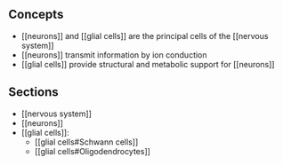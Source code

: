 ## Concepts
- [[neurons]] and [[glial cells]] are the principal cells of the [[nervous system]]
- [[neurons]] transmit information by ion conduction
- [[glial cells]] provide structural and metabolic support for [[neurons]]

## Sections
- [[nervous system]]
- [[neurons]]
- [[glial cells]]:
	- [[glial cells#Schwann cells]]
	- [[glial cells#Oligodendrocytes]]